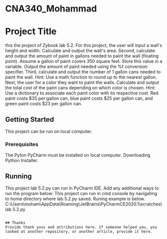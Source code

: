 # CNA340_Mohammad
# Project Title
this the project of Zybook lab 5.2. 
For this project, the user will input a wall's height and width. Calculate and output the wall's area.
Second, calculate and output the amount of paint in gallons needed to paint the wall (floating point). Assume a gallon of paint covers 350 square feet. Store this value in a variable. Output the amount of paint needed using the %f conversion specifier.
Third, calculate and output the number of 1 gallon cans needed to paint the wall. Hint: Use a math function to round up to the nearest gallon.
 Next, the user for a color they want to paint the walls. Calculate and output the total cost of the paint cans depending on which color is chosen. Hint: Use a dictionary to associate each paint color with its respective cost. Red paint costs $35 per gallon can, blue paint costs $25 per gallon can, and green paint costs $23 per gallon can.

## Getting Started
  This project can be run on local computer.


### Prerequisites
   The Pyton PyCharm must be installed on local computer.
   Downloading Python Installer.

## Running

  This project lab 5.2.py can run in PyCharm IDE.
   Add any additional ways to run the program below:
   This project can run in cmd console by navigating to home directory 
   where lab 5.2.py saved. Runing example is below.
   C:\Users\moham\AppData\Roaming\JetBrains\PyCharmCE2020.1\scratches\lab 5.2.py

```

## Thanks
Provide thank yous and attributions here. If someone helped you, you looked at another repository, or another article, provide it here.